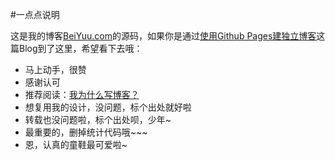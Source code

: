 #一点点说明

这是我的博客[BeiYuu.com](http://beiyuu.com)的源码，如果你是通过[使用Github Pages建独立博客](http://beiyuu.com/github-pages/)这篇Blog到了这里，希望看下去哦：

* 马上动手，很赞
* 感谢认可
* 推荐阅读：[我为什么写博客？](http://beiyuu.com/why-blog/)
* 想复用我的设计，没问题，标个出处就好啦
* 转载也没问题啦，标个出处呗，少年~
* 最重要的，删掉统计代码哦~~~
* 恩，认真的童鞋最可爱啦~
